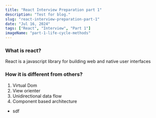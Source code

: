 ```yaml
---
title: "React Interview Preparation part 1"
description: "Test for blog."
slug: "react-interview-preparation-part-1"
date: "Jul 16, 2024"
tags: ["React", "Interview", "Part 1"]
imageName: "part-1-life-cycle-methods"
---
```


### What is react?

React is a javascript library for building web and native user interfaces

### How it is different from others?

1. Virtual Dom
2. View orienter
3. Unidirectional data flow
4. Component based architecture

- sdf
